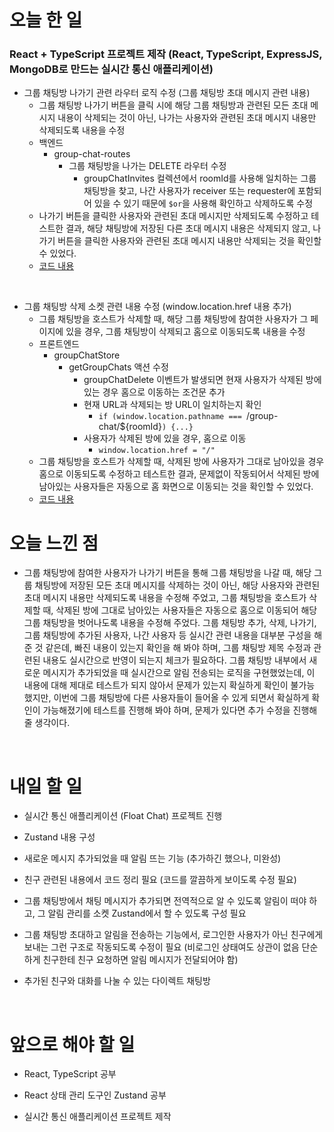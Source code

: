 # 오늘 한 일

### React + TypeScript 프로젝트 제작 (React, TypeScript, ExpressJS, MongoDB로 만드는 실시간 통신 애플리케이션)

- 그룹 채팅방 나가기 관련 라우터 로직 수정 (그룹 채팅방 초대 메시지 관련 내용)
  - 그룹 채팅방 나가기 버튼을 클릭 시에 해당 그룹 채팅방과 관련된 모든 초대 메시지 내용이 삭제되는 것이 아닌, 나가는 사용자와 관련된 초대 메시지 내용만 삭제되도록 내용을 수정
  - 백엔드
    - group-chat-routes
      - 그룹 채팅방을 나가는 DELETE 라우터 수정
        - groupChatInvites 컬렉션에서 roomId를 사용해 일치하는 그룹 채팅방을 찾고, 나간 사용자가 receiver 또는 requester에 포함되어 있을 수 있기 때문에 `$or`을 사용해 확인하고 삭제하도록 수정
  - 나가기 버튼을 클릭한 사용자와 관련된 초대 메시지만 삭제되도록 수정하고 테스트한 결과, 해당 채팅방에 저장된 다른 초대 메시지 내용은 삭제되지 않고, 나가기 버튼을 클릭한 사용자와 관련된 초대 메시지 내용만 삭제되는 것을 확인할 수 있었다.
  - [코드 내용](https://github.com/jeongsangtae/float-chat/commit/a6032889a38c0cfff6da1901aabe639153fd383f)

<br />

- 그룹 채팅방 삭제 소켓 관련 내용 수정 (window.location.href 내용 추가)
  - 그룹 채팅방을 호스트가 삭제할 때, 해당 그룹 채팅방에 참여한 사용자가 그 페이지에 있을 경우, 그룹 채팅방이 삭제되고 홈으로 이동되도록 내용을 수정
  - 프론트엔드
    - groupChatStore
      - getGroupChats 액션 수정
        - groupChatDelete 이벤트가 발생되면 현재 사용자가 삭제된 방에 있는 경우 홈으로 이동하는 조건문 추가
        - 현재 URL과 삭제되는 방 URL이 일치하는지 확인
          - `if (window.location.pathname === `/group-chat/${roomId}`) {...}`
        - 사용자가 삭제된 방에 있을 경우, 홈으로 이동
          - `window.location.href = "/"`
  - 그룹 채팅방을 호스트가 삭제할 때, 삭제된 방에 사용자가 그대로 남아있을 경우 홈으로 이동되도록 수정하고 테스트한 결과, 문제없이 작동되어서 삭제된 방에 남아있는 사용자들은 자동으로 홈 화면으로 이동되는 것을 확인할 수 있었다.
  - [코드 내용](https://github.com/jeongsangtae/float-chat/commit/5ce209daab3416883b36f5516fd66dcca2d7d3b3)

# 오늘 느낀 점

- 그룹 채팅방에 참여한 사용자가 나가기 버튼을 통해 그룹 채팅방을 나갈 때, 해당 그룹 채팅방에 저장된 모든 초대 메시지를 삭제하는 것이 아닌, 해당 사용자와 관련된 초대 메시지 내용만 삭제되도록 내용을 수정해 주었고, 그룹 채팅방을 호스트가 삭제할 때, 삭제된 방에 그대로 남아있는 사용자들은 자동으로 홈으로 이동되어 해당 그룹 채팅방을 벗어나도록 내용을 수정해 주었다. 그룹 채팅방 추가, 삭제, 나가기, 그룹 채팅방에 추가된 사용자, 나간 사용자 등 실시간 관련 내용을 대부분 구성을 해 준 것 같은데, 빠진 내용이 있는지 확인을 해 봐야 하며, 그룹 채팅방 제목 수정과 관련된 내용도 실시간으로 반영이 되는지 체크가 필요하다. 그룹 채팅방 내부에서 새로운 메시지가 추가되었을 때 실시간으로 알림 전송되는 로직을 구현했었는데, 이 내용에 대해 제대로 테스트가 되지 않아서 문제가 있는지 확실하게 확인이 불가능 했지만, 이번에 그룹 채팅방에 다른 사용자들이 들어올 수 있게 되면서 확실하게 확인이 가능해졌기에 테스트를 진행해 봐야 하며, 문제가 있다면 추가 수정을 진행해 줄 생각이다.

<br />

# 내일 할 일

- 실시간 통신 애플리케이션 (Float Chat) 프로젝트 진행

- Zustand 내용 구성

- 새로운 메시지 추가되었을 때 알림 뜨는 기능 (추가하긴 했으나, 미완성)

- 친구 관련된 내용에서 코드 정리 필요 (코드를 깔끔하게 보이도록 수정 필요)

- 그룹 채팅방에서 채팅 메시지가 추가되면 전역적으로 알 수 있도록 알림이 떠야 하고, 그 알림 관리를 소켓 Zustand에서 할 수 있도록 구성 필요

- 그룹 채팅방 초대하고 알림을 전송하는 기능에서, 로그인한 사용자가 아닌 친구에게 보내는 그런 구조로 작동되도록 수정이 필요 (비로그인 상태여도 상관이 없음 단순하게 친구한테 친구 요청하면 알림 메시지가 전달되어야 함)

- 추가된 친구와 대화를 나눌 수 있는 다이렉트 채팅방

<br />

# 앞으로 해야 할 일

- React, TypeScript 공부

- React 상태 관리 도구인 Zustand 공부

- 실시간 통신 애플리케이션 프로젝트 제작
